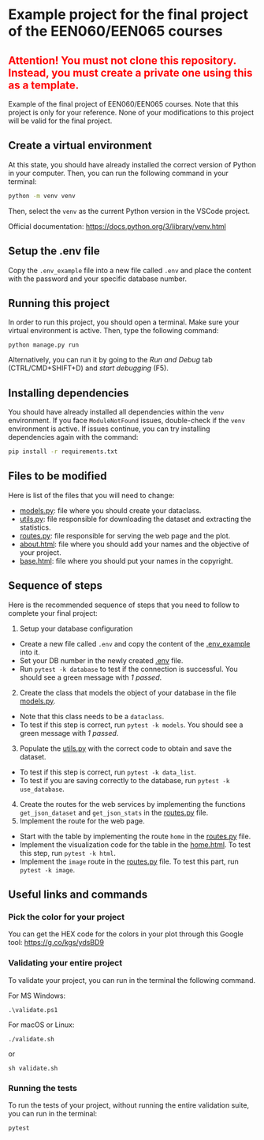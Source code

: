# Example project for the final project of the EEN060/EEN065 courses

<h2 style="color: red;">
Attention! You must not clone this repository. Instead, you must create a private one using this as a template.
</h2>

Example of the final project of EEN060/EEN065 courses.
Note that this project is only for your reference.
None of your modifications to this project will be valid for the final project.

## Create a virtual environment

At this state, you should have already installed the correct version of Python in your computer.
Then, you can run the following command in your terminal:

```bash
python -m venv venv
```

Then, select the `venv` as the current Python version in the VSCode project.

Official documentation: https://docs.python.org/3/library/venv.html

## Setup the .env file

Copy the `.env_example` file into a new file called `.env` and place the content with the password and your specific database number.

## Running this project

In order to run this project, you should open a terminal.
Make sure your virtual environment is active.
Then, type the following command:

`python manage.py run`

Alternatively, you can run it by going to the *Run and Debug* tab (CTRL/CMD+SHIFT+D) and *start debugging* (F5).

## Installing dependencies

You should have already installed all dependencies within the `venv` environment.
If you face `ModuleNotFound` issues, double-check if the `venv` environment is active.
If issues continue, you can try installing dependencies again with the command:

```bash
pip install -r requirements.txt
```


## Files to be modified

Here is list of the files that you will need to change:
- [models.py](codeapp/models.py): file where you should create your dataclass.
- [utils.py](codeapp/utils.py): file responsible for downloading the dataset and extracting the statistics.
- [routes.py](codeapp/routes.py): file responsible for serving the web page and the plot.
- [about.html](codeapp/templates/about.html): file where you should add your names and the objective of your project.
- [base.html](codeapp/templates/base.html): file where you should put your names in the copyright.


## Sequence of steps

Here is the recommended sequence of steps that you need to follow to complete your final project:

1. Setup your database configuration
  - Create a new file called `.env` and copy the content of the [.env_example](.env_example) into it.
  - Set your DB number in the newly created [.env](.env) file.
  - Run `pytest -k database` to test if the connection is successful. You should see a green message with *1 passed*.
2. Create the class that models the object of your database in the file [models.py](codeapp/models.py).
  - Note that this class needs to be a `dataclass`.
  - To test if this step is correct, run `pytest -k models`. You should see a green message with *1 passed*.
3. Populate the [utils.py](codeapp/utils.py) with the correct code to obtain and save the dataset.
  - To test if this step is correct, run `pytest -k data_list`.
  - To test if you are saving correctly to the database, run `pytest -k use_database`.
4. Create the routes for the web services by implementing the functions `get_json_dataset` and `get_json_stats` in the [routes.py](codeapp/routes.py) file.
5. Implement the route for the web page.
  - Start with the table by implementing the route `home` in the [routes.py](codeapp/routes.py) file.
  - Implement the visualization code for the table in the [home.html](codeapp/templates/home.html). To test this step, run `pytest -k html`.
  - Implement the `image` route in the [routes.py](codeapp/routes.py) file. To test this part, run `pytest -k image`.


## Useful links and commands

### Pick the color for your project

You can get the HEX code for the colors in your plot through this Google tool:
https://g.co/kgs/ydsBD9

### Validating your entire project

To validate your project, you can run in the terminal the following command.

For MS Windows:

`.\validate.ps1`

For macOS or Linux:

`./validate.sh`

or

`sh validate.sh`

### Running the tests

To run the tests of your project, without running the entire validation suite, you can run in the terminal:

`pytest`

